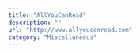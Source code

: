 ```yaml
---
title: "AllYouCanRead"
description: ""
url: "http://www.allyoucanread.com"
category: "Miscellaneous"
---
```

